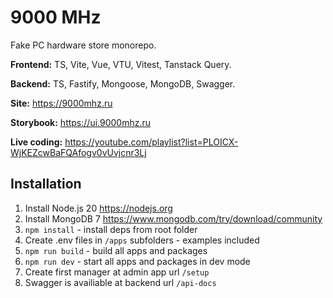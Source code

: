 # 9000 MHz

Fake PC hardware store monorepo.

**Frontend:** TS, Vite, Vue, VTU, Vitest, Tanstack Query.

**Backend:** TS, Fastify, Mongoose, MongoDB, Swagger.

**Site:** https://9000mhz.ru

**Storybook:** https://ui.9000mhz.ru

**Live coding:** https://youtube.com/playlist?list=PLOICX-WjKEZcwBaFQAfogv0vUvjcnr3Lj

## Installation

1. Install Node.js 20 https://nodejs.org
2. Install MongoDB 7 https://www.mongodb.com/try/download/community
3. `npm install` - install deps from root folder
4. Create .env files in `/apps` subfolders - examples included
5. `npm run build` - build all apps and packages
6. `npm run dev` - start all apps and packages in dev mode
7. Create first manager at admin app url `/setup`
8. Swagger is availiable at backend url `/api-docs`
